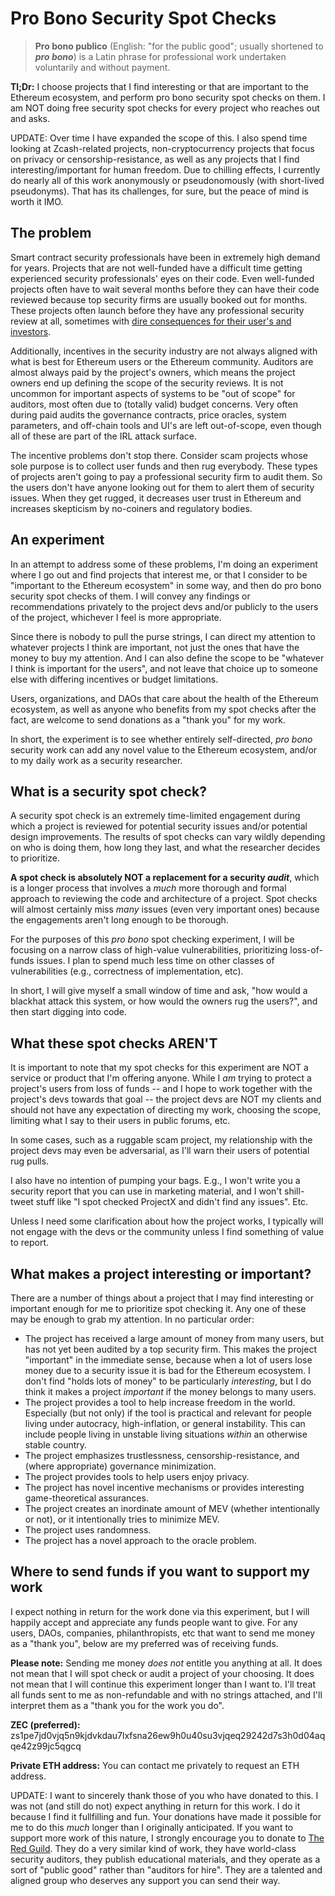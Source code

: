 # Pro Bono Security Spot Checks

> **Pro bono publico** (English: "for the public good"; usually shortened to _**pro bono**_) is a Latin phrase for professional work undertaken voluntarily and without payment.

**Tl;Dr:** I choose projects that I find interesting or that are important to the Ethereum ecosystem, and perform pro bono security spot checks on them. I am NOT doing free security spot checks for every project who reaches out and asks.

UPDATE: Over time I have expanded the scope of this. I also spend time looking at Zcash-related projects, non-cryptocurrency projects that focus on privacy or censorship-resistance, as well as any projects that I find interesting/important for human freedom. Due to chilling effects, I currently do nearly all of this work anonymously or pseudonomously (with short-lived pseudonyms). That has its challenges, for sure, but the peace of mind is worth it IMO.

## The problem
Smart contract security professionals have been in extremely high demand for years. Projects that are not well-funded have a difficult time getting experienced security professionals' eyes on their code. Even well-funded projects often have to wait several months before they can have their code reviewed because top security firms are usually booked out for months. These projects often launch before they have any professional security review at all, sometimes with [dire consequences for their user's and investors](https://rekt.news/).

Additionally, incentives in the security industry are not always aligned with what is best for Ethereum users or the Ethereum community. Auditors are almost always paid by the project's owners, which means the project owners end up defining the scope of the security reviews. It is not uncommon for important aspects of systems to be "out of scope" for auditors, most often due to (totally valid) budget concerns. Very often during paid audits the governance contracts, price oracles, system parameters, and off-chain tools and UI's are left out-of-scope, even though all of these are part of the IRL attack surface.

The incentive problems don't stop there. Consider scam projects whose sole purpose is to collect user funds and then rug everybody. These types of projects aren't going to pay a professional security firm to audit them. So the users don't have anyone looking out for them to alert them of security issues. When they get rugged, it decreases user trust in Ethereum and increases skepticism by no-coiners and regulatory bodies.

## An experiment
In an attempt to address some of these problems, I'm doing an experiment where I go out and find projects that interest me, or that I consider to be "important to the Ethereum ecosystem" in some way, and then do pro bono security spot checks of them. I will convey any findings or recommendations privately to the project devs and/or publicly to the users of the project, whichever I feel is more appropriate.

Since there is nobody to pull the purse strings, I can direct my attention to whatever projects I think are important, not just the ones that have the money to buy my attention. And I can also define the scope to be "whatever I think is important for the users", and not leave that choice up to someone else with differing incentives or budget limitations.

Users, organizations, and DAOs that care about the health of the Ethereum ecosystem, as well as anyone who benefits from my spot checks after the fact, are welcome to send donations as a "thank you" for my work.

In short, the experiment is to see whether entirely self-directed, _pro bono_ security work can add any novel value to the Ethereum ecosystem, and/or to my daily work as a security researcher.

## What is a security spot check?
A security spot check is an extremely time-limited engagement during which a project is reviewed for potential security issues and/or potential design improvements. The results of spot checks can vary wildly depending on who is doing them, how long they last, and what the researcher decides to prioritize.

**A spot check is absolutely NOT a replacement for a security _audit_**, which is a longer process that involves a _much_ more thorough and formal approach to reviewing the code and architecture of a project. Spot checks will almost certainly miss _many_ issues (even very important ones) because the engagements aren't long enough to be thorough.

For the purposes of this _pro bono_ spot checking experiment, I will be focusing on a narrow class of high-value vulnerabilities, prioritizing loss-of-funds issues. I plan to spend much less time on other classes of vulnerabilities (e.g., correctness of implementation, etc).

In short, I will give myself a small window of time and ask, "how would a blackhat attack this system, or how would the owners rug the users?", and then start digging into code.

## What these spot checks AREN'T
It is important to note that my spot checks for this experiment are NOT a service or product that I'm offering anyone. While I _am_ trying to protect a project's users from loss of funds -- and I hope to work together with the project's devs towards that goal -- the project devs are NOT my clients and should not have any expectation of directing my work, choosing the scope, limiting what I say to their users in public forums, etc.

In some cases, such as a ruggable scam project, my relationship with the project devs may even be adversarial, as I'll warn their users of potential rug pulls.

I also have no intention of pumping your bags. E.g., I won't write you a security report that you can use in marketing material, and I won't shill-tweet stuff like "I spot checked ProjectX and didn't find any issues". Etc.

Unless I need some clarification about how the project works, I typically will not engage with the devs or the community unless I find something of value to report.

## What makes a project interesting or important?
There are a number of things about a project that I may find interesting or important enough for me to prioritize spot checking it. Any one of these may be enough to grab my attention. In no particular order:

- The project has received a large amount of money from many users, but has not yet been audited by a top security firm. This makes the project "important" in the immediate sense, because when a lot of users lose money due to a security issue it is bad for the Ethereum ecosystem. I don't find "holds lots of money" to be particularly _interesting_, but I do think it makes a project _important_ if the money belongs to many users.
- The project provides a tool to help increase freedom in the world. Especially (but not only) if the tool is practical and relevant for people living under autocracy, high-inflation, or general instability. This can include people living in unstable living situations _within_ an otherwise stable country.
- The project emphasizes trustlessness, censorship-resistance, and (where appropriate) governance minimization.
- The project provides tools to help users enjoy privacy.
- The project has novel incentive mechanisms or provides interesting game-theoretical assurances.
- The project creates an inordinate amount of MEV (whether intentionally or not), or it intentionally tries to minimize MEV.
- The project uses randomness.
- The project has a novel approach to the oracle problem.

## Where to send funds if you want to support my work
I expect nothing in return for the work done via this experiment, but I will happily accept and appreciate any funds people want to give. For any users, DAOs, companies, philanthropists, etc that want to send me money as a "thank you", below are my preferred was of receiving funds.

**Please note:** Sending me money _does not_ entitle you anything at all. It does not mean that I will spot check or audit a project of your choosing. It does not mean that I will continue this experiment longer than I want to. I'll treat all funds sent to me as non-refundable and with no strings attached, and I'll interpret them as a "thank you for the work you do".

**ZEC (preferred):** zs1pe7jd0vjq5n9kjdvkdau7lxfsna26ew9h0u40su3vjqeq29242d7s3h0d04aqqe42z99jc5qgcq

**Private ETH address:** You can contact me privately to request an ETH address.

UPDATE: I want to sincerely thank those of you who have donated to this. I was not (and still do not) expect anything in return for this work. I do it because I find it fullfilling and fun. Your donations have made it possible for me to do this _much_ longer than I originally anticipated. If you want to support more work of this nature, I strongly encourage you to donate to [The Red Guild](https://blog.theredguild.org/). They do a very similar kind of work, they have world-class security auditors, they publish educational materials, and they operate as a sort of "public good" rather than "auditors for hire". They are a talented and aligned group who deserves any support you can send their way.
